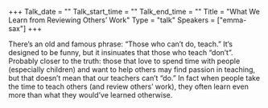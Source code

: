 +++
Talk_date = ""
Talk_start_time = ""
Talk_end_time = ""
Title = "What We Learn from Reviewing Others’ Work"
Type = "talk"
Speakers = ["emma-sax"]
+++

There’s an old and famous phrase: “Those who can’t do, teach.” It’s designed to be funny, but it insinuates that those who teach “don’t”. Probably closer to the truth: those that love to spend time with people (especially children) and want to help others may find passion in teaching, but that doesn’t mean that our teachers can’t “do.” In fact when people take the time to teach others (and review others’ work), they often learn even more than what they would’ve learned otherwise.

